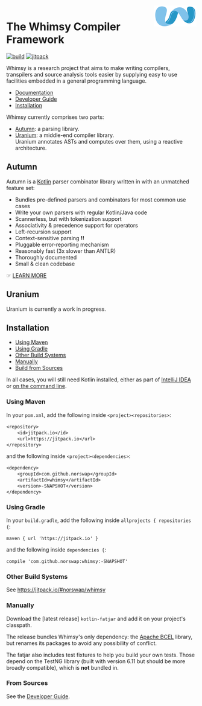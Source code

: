 <img align="right" src="logo.png" />

# The Whimsy Compiler Framework

[![build](https://api.travis-ci.org/norswap/whimsy.svg?branch=master)][travis]
[![jitpack](https://jitpack.io/v/norswap/whimsy.svg)][jitpack]

[travis]: https://travis-ci.org/norswap/whimsy
[jitpack]: https://jitpack.io/#norswap/whimsy

Whimsy is a research project that aims to make writing compilers, transpilers
and source analysis tools easier by supplying easy to use facilities embedded in
a general programming language.

- [Documentation](/doc/README.md)
- [Developer Guide]
- [Installation](#installation)

[Developer Guide]: (/doc/dev-guide.md)

Whimsy currently comprises two parts:

- [Autumn][autumn-doc]: a parsing library.
- [Uranium][uranium-doc]: a middle-end compiler library.  
  Uranium annotates ASTs and computes over them, using a reactive architecture.

## Autumn

Autumn is a [Kotlin] parser combinator library written in with an unmatched feature set:

- Bundles pre-defined parsers and combinators for most common use cases
- Write your own parsers with regular Kotlin/Java code
- Scannerless, but with tokenization support
- Associativity & precedence support for operators
- Left-recursion support
- Context-sensitive parsing **!!**
- Pluggable error-reporting mechanism
- Reasonably fast (3x slower than ANTLR)
- Thoroughly documented
- Small & clean codebase

[Kotlin]: https://kotlinlang.org/

☞ [LEARN MORE][autumn-doc]

## Uranium

Uranium is currently a work in progress.

[autumn-doc]: /doc/autumn/README.md
[uranium-doc]: /doc/uranium/README.md

## Installation

- [Using Maven](#using-maven)
- [Using Gradle](#using-gradle)
- [Other Build Systems](#other-build-systems)
- [Manually](#manually)
- [Build from Sources](#from-sources)

In all cases, you will still need Kotlin installed, either as part of [IntelliJ IDEA] or
[on the command line].

[IntelliJ IDEA]: https://www.jetbrains.com/idea/download/#section=windows
[on the command line]: https://kotlinlang.org/docs/tutorials/command-line.html

### Using Maven

In your `pom.xml`, add the following inside `<project><repositories>`:

    <repository>
        <id>jitpack.io</id>
        <url>https://jitpack.io</url>
    </repository>

and the following inside `<project><dependencies>`:

	<dependency>
	    <groupId>com.github.norswap</groupId>
	    <artifactId>whimsy</artifactId>
	    <version>-SNAPSHOT</version>
	</dependency>

### Using Gradle

In your `build.gradle`, add the following inside `allprojects { repositories {`:

    maven { url 'https://jitpack.io' }

and the following inside `dependencies {`:

    compile 'com.github.norswap:whimsy:-SNAPSHOT'

### Other Build Systems

See https://jitpack.io/#norswap/whimsy

### Manually

Download the [latest release] `kotlin-fatjar` and add it on your project's classpath.

The release bundles Whimsy's only dependency: the [Apache BCEL] library, but renames its packages to
avoid any possibility of conflict.

The fatjar also includes test fixtures to help you build your own tests. Those depend on the
TestNG library (built with version 6.11 but should be more broadly compatible), which is **not**
bundled in.

[Apache BCEL]: https://commons.apache.org/proper/commons-bcel/

### From Sources

See the [Developer Guide].